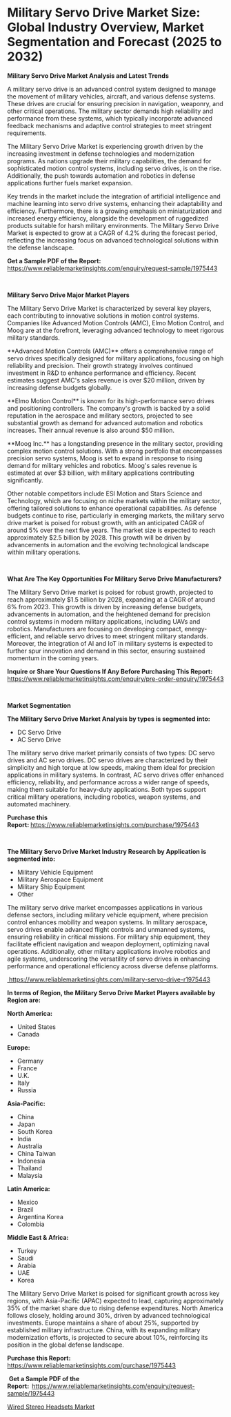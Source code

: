 <p><h1>Military Servo Drive Market Size: Global Industry Overview, Market Segmentation and Forecast (2025 to 2032)</h1></p><p><strong>Military Servo Drive Market Analysis and Latest Trends</strong></p>
<p><p>A military servo drive is an advanced control system designed to manage the movement of military vehicles, aircraft, and various defense systems. These drives are crucial for ensuring precision in navigation, weaponry, and other critical operations. The military sector demands high reliability and performance from these systems, which typically incorporate advanced feedback mechanisms and adaptive control strategies to meet stringent requirements.</p><p>The Military Servo Drive Market is experiencing growth driven by the increasing investment in defense technologies and modernization programs. As nations upgrade their military capabilities, the demand for sophisticated motion control systems, including servo drives, is on the rise. Additionally, the push towards automation and robotics in defense applications further fuels market expansion. </p><p>Key trends in the market include the integration of artificial intelligence and machine learning into servo drive systems, enhancing their adaptability and efficiency. Furthermore, there is a growing emphasis on miniaturization and increased energy efficiency, alongside the development of ruggedized products suitable for harsh military environments. The Military Servo Drive Market is expected to grow at a CAGR of 4.2% during the forecast period, reflecting the increasing focus on advanced technological solutions within the defense landscape.</p></p>
<p><strong>Get a Sample PDF of the Report:&nbsp;</strong> <a href="https://www.reliablemarketinsights.com/enquiry/request-sample/1975443?utm_campaign=2885&utm_medium=2&utm_source=Github&utm_content=ia&utm_term=06042025&utm_id=military-servo-drive">https://www.reliablemarketinsights.com/enquiry/request-sample/1975443</a></p>
<p>&nbsp;</p>
<p><strong>Military Servo Drive Major Market Players</strong></p>
<p><p>The Military Servo Drive Market is characterized by several key players, each contributing to innovative solutions in motion control systems. Companies like Advanced Motion Controls (AMC), Elmo Motion Control, and Moog are at the forefront, leveraging advanced technology to meet rigorous military standards. </p><p>**Advanced Motion Controls (AMC)** offers a comprehensive range of servo drives specifically designed for military applications, focusing on high reliability and precision. Their growth strategy involves continued investment in R&D to enhance performance and efficiency. Recent estimates suggest AMC's sales revenue is over $20 million, driven by increasing defense budgets globally.</p><p>**Elmo Motion Control** is known for its high-performance servo drives and positioning controllers. The company's growth is backed by a solid reputation in the aerospace and military sectors, projected to see substantial growth as demand for advanced automation and robotics increases. Their annual revenue is also around $50 million.</p><p>**Moog Inc.** has a longstanding presence in the military sector, providing complex motion control solutions. With a strong portfolio that encompasses precision servo systems, Moog is set to expand in response to rising demand for military vehicles and robotics. Moog's sales revenue is estimated at over $3 billion, with military applications contributing significantly.</p><p>Other notable competitors include ESI Motion and Stars Science and Technology, which are focusing on niche markets within the military sector, offering tailored solutions to enhance operational capabilities. As defense budgets continue to rise, particularly in emerging markets, the military servo drive market is poised for robust growth, with an anticipated CAGR of around 5% over the next five years. The market size is expected to reach approximately $2.5 billion by 2028. This growth will be driven by advancements in automation and the evolving technological landscape within military operations.</p></p>
<p>&nbsp;</p>
<p><strong>What Are The Key Opportunities For Military Servo Drive Manufacturers?</strong></p>
<p><p>The Military Servo Drive market is poised for robust growth, projected to reach approximately $1.5 billion by 2028, expanding at a CAGR of around 6% from 2023. This growth is driven by increasing defense budgets, advancements in automation, and the heightened demand for precision control systems in modern military applications, including UAVs and robotics. Manufacturers are focusing on developing compact, energy-efficient, and reliable servo drives to meet stringent military standards. Moreover, the integration of AI and IoT in military systems is expected to further spur innovation and demand in this sector, ensuring sustained momentum in the coming years.</p></p>
<p><strong>Inquire or Share Your Questions If Any Before Purchasing This Report:</strong> <a href="https://www.reliablemarketinsights.com/enquiry/pre-order-enquiry/1975443?utm_campaign=2885&utm_medium=2&utm_source=Github&utm_content=ia&utm_term=06042025&utm_id=military-servo-drive">https://www.reliablemarketinsights.com/enquiry/pre-order-enquiry/1975443</a></p>
<p>&nbsp;</p>
<p><strong>Market Segmentation</strong></p>
<p><strong>The Military Servo Drive Market Analysis by types is segmented into:</strong></p>
<p><ul><li>DC Servo Drive</li><li>AC Servo Drive</li></ul></p>
<p><p>The military servo drive market primarily consists of two types: DC servo drives and AC servo drives. DC servo drives are characterized by their simplicity and high torque at low speeds, making them ideal for precision applications in military systems. In contrast, AC servo drives offer enhanced efficiency, reliability, and performance across a wider range of speeds, making them suitable for heavy-duty applications. Both types support critical military operations, including robotics, weapon systems, and automated machinery.</p></p>
<p><strong>Purchase this Report:&nbsp;</strong><a href="https://www.reliablemarketinsights.com/purchase/1975443?utm_campaign=2885&utm_medium=2&utm_source=Github&utm_content=ia&utm_term=06042025&utm_id=military-servo-drive">https://www.reliablemarketinsights.com/purchase/1975443</a></p>
<p>&nbsp;</p>
<p><strong>The Military Servo Drive Market Industry Research by Application is segmented into:</strong></p>
<p><ul><li>Military Vehicle Equipment</li><li>Military Aerospace Equipment</li><li>Military Ship Equipment</li><li>Other</li></ul></p>
<p><p>The military servo drive market encompasses applications in various defense sectors, including military vehicle equipment, where precision control enhances mobility and weapon systems. In military aerospace, servo drives enable advanced flight controls and unmanned systems, ensuring reliability in critical missions. For military ship equipment, they facilitate efficient navigation and weapon deployment, optimizing naval operations. Additionally, other military applications involve robotics and agile systems, underscoring the versatility of servo drives in enhancing performance and operational efficiency across diverse defense platforms.</p></p>
<p><a href="https://www.reliablemarketinsights.com/military-servo-drive-r1975443?utm_campaign=2885&utm_medium=2&utm_source=Github&utm_content=ia&utm_term=06042025&utm_id=military-servo-drive">&nbsp;https://www.reliablemarketinsights.com/military-servo-drive-r1975443</a></p>
<p><strong>In terms of Region, the Military Servo Drive Market Players available by Region are:</strong></p>
<p>
    <p> <strong> North America: </strong>
        <ul>
            <li>United States</li>
            <li>Canada</li>
        </ul>
        </p> 
    <p> <strong> Europe: </strong>
        <ul>
            <li>Germany</li>
            <li>France</li>
            <li>U.K.</li>
            <li>Italy</li>
            <li>Russia</li>
        </ul>
        </p> 
    <p> <strong> Asia-Pacific: </strong>
        <ul>
            <li>China</li>
            <li>Japan</li>
            <li>South Korea</li>
            <li>India</li>
            <li>Australia</li>
            <li>China Taiwan</li>
            <li>Indonesia</li>
            <li>Thailand</li>
            <li>Malaysia</li>
        </ul>
        </p> 
    <p> <strong> Latin America: </strong>
        <ul>
            <li>Mexico</li>
            <li>Brazil</li>
            <li>Argentina Korea</li>
            <li>Colombia</li>
        </ul>
        </p> 
    <p> <strong> Middle East & Africa: </strong>
        <ul>
            <li>Turkey</li>
            <li>Saudi</li>
            <li>Arabia</li>
            <li>UAE</li>
            <li>Korea</li>
        </ul>
    </p>
    </p>
<p><p>The Military Servo Drive Market is poised for significant growth across key regions, with Asia-Pacific (APAC) expected to lead, capturing approximately 35% of the market share due to rising defense expenditures. North America follows closely, holding around 30%, driven by advanced technological investments. Europe maintains a share of about 25%, supported by established military infrastructure. China, with its expanding military modernization efforts, is projected to secure about 10%, reinforcing its position in the global defense landscape.</p></p>
<p><strong>Purchase this Report: </strong><a href="https://www.reliablemarketinsights.com/purchase/1975443?utm_campaign=2885&utm_medium=2&utm_source=Github&utm_content=ia&utm_term=06042025&utm_id=military-servo-drive">https://www.reliablemarketinsights.com/purchase/1975443</a></p>
<p>&nbsp;<strong>Get a Sample PDF of the Report:&nbsp;&nbsp;</strong><a href="https://www.reliablemarketinsights.com/enquiry/request-sample/1975443?utm_campaign=2885&utm_medium=2&utm_source=Github&utm_content=ia&utm_term=06042025&utm_id=military-servo-drive">https://www.reliablemarketinsights.com/enquiry/request-sample/1975443</a></p>
<p><strong></strong></p>
<p><p><a href="https://github.com/ajayanhaizan/Market-Research-Report-List-1/blob/main/wired-stereo-headsets-market.md?utm_campaign=2885&utm_medium=2&utm_source=Github&utm_content=ia&utm_term=06042025&utm_id=military-servo-drive">Wired Stereo Headsets Market</a></p></p>